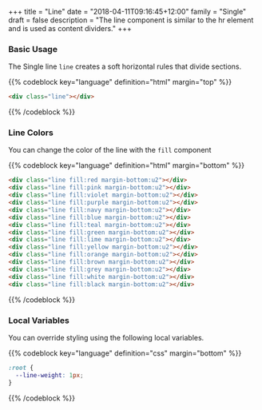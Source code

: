 +++
title = "Line"
date = "2018-04-11T09:16:45+12:00"
family = "Single"
draft = false
description = "The line component is similar to the hr element and is used as content dividers."
+++

### Basic Usage

The Single line `line` creates a soft horizontal rules that divide sections.

<div class="line"></div>

{{% codeblock key="language" definition="html" margin="top" %}}
```html
<div class="line"></div>
```
{{% /codeblock %}}


### Line Colors

You can change the color of the line with the `fill` component

<div class="line fill:red margin-bottom:u2"></div>
<div class="line fill:pink margin-bottom:u2"></div>
<div class="line fill:violet margin-bottom:u2"></div>
<div class="line fill:purple margin-bottom:u2"></div>
<div class="line fill:navy margin-bottom:u2"></div>
<div class="line fill:blue margin-bottom:u2"></div>
<div class="line fill:teal margin-bottom:u2"></div>
<div class="line fill:green margin-bottom:u2"></div>
<div class="line fill:lime margin-bottom:u2"></div>
<div class="line fill:yellow margin-bottom:u2"></div>
<div class="line fill:orange margin-bottom:u2"></div>
<div class="line fill:brown margin-bottom:u2"></div>
<div class="line fill:grey margin-bottom:u2"></div>
<div class="line fill:white margin-bottom:u2"></div>
<div class="line fill:black margin-bottom:u6"></div>

{{% codeblock key="language" definition="html" margin="bottom" %}}
```html
<div class="line fill:red margin-bottom:u2"></div>
<div class="line fill:pink margin-bottom:u2"></div>
<div class="line fill:violet margin-bottom:u2"></div>
<div class="line fill:purple margin-bottom:u2"></div>
<div class="line fill:navy margin-bottom:u2"></div>
<div class="line fill:blue margin-bottom:u2"></div>
<div class="line fill:teal margin-bottom:u2"></div>
<div class="line fill:green margin-bottom:u2"></div>
<div class="line fill:lime margin-bottom:u2"></div>
<div class="line fill:yellow margin-bottom:u2"></div>
<div class="line fill:orange margin-bottom:u2"></div>
<div class="line fill:brown margin-bottom:u2"></div>
<div class="line fill:grey margin-bottom:u2"></div>
<div class="line fill:white margin-bottom:u2"></div>
<div class="line fill:black margin-bottom:u2"></div>
```
{{% /codeblock %}}

### Local Variables

You can override styling using the following local variables.

{{% codeblock key="language" definition="css" margin="bottom" %}}
```css
:root {
  --line-weight: 1px;
}
```
{{% /codeblock %}}
